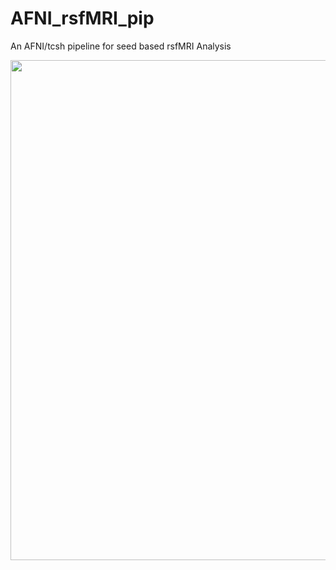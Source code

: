 # AFNI_rsfMRI_pip
An AFNI/tcsh pipeline for seed based rsfMRI Analysis


<img src ="/Results_Test/Results_pip.png" width="800" height="800" />
